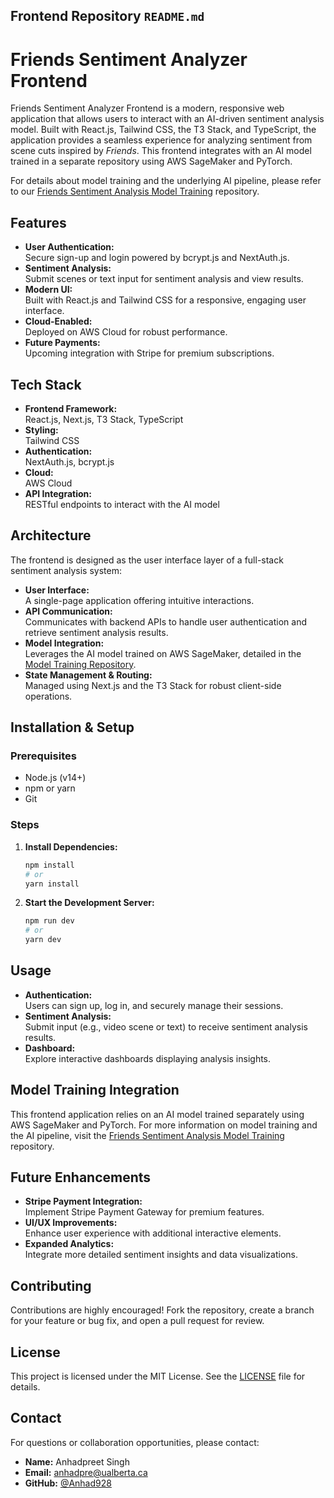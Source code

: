 ## Frontend Repository `README.md`

# Friends Sentiment Analyzer Frontend

Friends Sentiment Analyzer Frontend is a modern, responsive web application that allows users to interact with an AI-driven sentiment analysis model. Built with React.js, Tailwind CSS, the T3 Stack, and TypeScript, the application provides a seamless experience for analyzing sentiment from scene cuts inspired by *Friends*. This frontend integrates with an AI model trained in a separate repository using AWS SageMaker and PyTorch.

For details about model training and the underlying AI pipeline, please refer to our [Friends Sentiment Analysis Model Training](https://github.com/yourusername/friends-sentiment-model) repository.


## Features
- **User Authentication:**  
  Secure sign-up and login powered by bcrypt.js and NextAuth.js.
- **Sentiment Analysis:**  
  Submit scenes or text input for sentiment analysis and view results.
- **Modern UI:**  
  Built with React.js and Tailwind CSS for a responsive, engaging user interface.
- **Cloud-Enabled:**  
  Deployed on AWS Cloud for robust performance.
- **Future Payments:**  
  Upcoming integration with Stripe for premium subscriptions.

## Tech Stack
- **Frontend Framework:**  
  React.js, Next.js, T3 Stack, TypeScript
- **Styling:**  
  Tailwind CSS
- **Authentication:**  
  NextAuth.js, bcrypt.js
- **Cloud:**  
  AWS Cloud
- **API Integration:**  
  RESTful endpoints to interact with the AI model

## Architecture
The frontend is designed as the user interface layer of a full-stack sentiment analysis system:
- **User Interface:**  
  A single-page application offering intuitive interactions.
- **API Communication:**  
  Communicates with backend APIs to handle user authentication and retrieve sentiment analysis results.
- **Model Integration:**  
  Leverages the AI model trained on AWS SageMaker, detailed in the [Model Training Repository](https://github.com/yourusername/friends-sentiment-model).
- **State Management & Routing:**  
  Managed using Next.js and the T3 Stack for robust client-side operations.

## Installation & Setup

### Prerequisites
- Node.js (v14+)
- npm or yarn
- Git

### Steps

1. **Install Dependencies:**
   ```bash
   npm install
   # or
   yarn install
   ```

2. **Start the Development Server:**
   ```bash
   npm run dev
   # or
   yarn dev
   ```

## Usage
- **Authentication:**  
  Users can sign up, log in, and securely manage their sessions.
- **Sentiment Analysis:**  
  Submit input (e.g., video scene or text) to receive sentiment analysis results.
- **Dashboard:**  
  Explore interactive dashboards displaying analysis insights.

## Model Training Integration
This frontend application relies on an AI model trained separately using AWS SageMaker and PyTorch. For more information on model training and the AI pipeline, visit the [Friends Sentiment Analysis Model Training](link) repository.

## Future Enhancements
- **Stripe Payment Integration:**  
  Implement Stripe Payment Gateway for premium features.
- **UI/UX Improvements:**  
  Enhance user experience with additional interactive elements.
- **Expanded Analytics:**  
  Integrate more detailed sentiment insights and data visualizations.

## Contributing
Contributions are highly encouraged! Fork the repository, create a branch for your feature or bug fix, and open a pull request for review.

## License
This project is licensed under the MIT License. See the [LICENSE](LICENSE) file for details.

## Contact
For questions or collaboration opportunities, please contact:  
- **Name:** Anhadpreet Singh 
- **Email:** anhadpre@ualberta.ca  
- **GitHub:** [@Anhad928](https://github.com/Anhad928)
